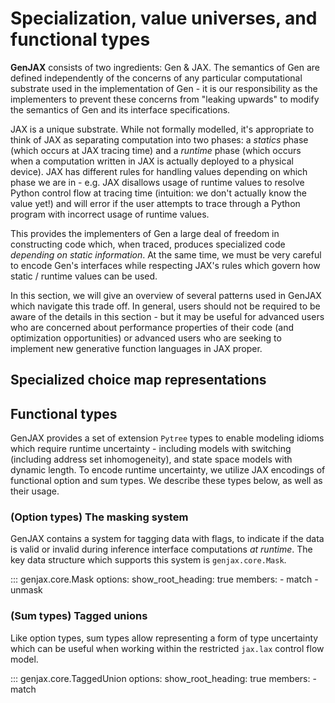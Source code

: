 # Specialization, value universes, and functional types

**GenJAX** consists of two ingredients: Gen & JAX. The semantics of Gen are defined independently of the concerns of any particular computational substrate used in the implementation of Gen - it is our responsibility as the implementers to prevent these concerns from "leaking upwards" to modify the semantics of Gen and its interface specifications.

JAX is a unique substrate. While not formally modelled, it's appropriate to think of JAX as separating computation into two phases: a _statics_ phase (which occurs at JAX tracing time) and a _runtime_ phase (which occurs when a computation written in JAX is actually deployed to a physical device). JAX has different rules for handling values depending on which phase we are in - e.g. JAX disallows usage of runtime values to resolve Python control flow at tracing time (intuition: we don't actually know the value yet!) and will error if the user attempts to trace through a Python program with incorrect usage of runtime values.

This provides the implementers of Gen a large deal of freedom in constructing code which, when traced, produces specialized code _depending on static information_. At the same time, we must be very careful to encode Gen's interfaces while respecting JAX's rules which govern how static / runtime values can be used.

In this section, we will give an overview of several patterns used in GenJAX which navigate this trade off. In general, users should not be required to be aware of the details in this section - but it may be useful for advanced users who are concerned about performance properties of their code (and optimization opportunities) or advanced users who are seeking to implement new generative function languages in JAX proper.

## Specialized choice map representations

## Functional types

GenJAX provides a set of extension `Pytree` types to enable modeling idioms which require runtime uncertainty - including models with switching (including address set inhomogeneity), and state space models with dynamic length. To encode runtime uncertainty, we utilize JAX encodings of functional option and sum types. We describe these types below, as well as their usage.

### (Option types) The masking system

GenJAX contains a system for tagging data with flags, to indicate if the data is valid or invalid during inference interface computations _at runtime_. The key data structure which supports this system is `genjax.core.Mask`.

::: genjax.core.Mask
    options:
        show_root_heading: true
        members:
          - match
          - unmask

### (Sum types) Tagged unions

Like option types, sum types allow representing a form of type uncertainty which can be useful when working within the restricted `jax.lax` control flow model.

::: genjax.core.TaggedUnion
    options:
        show_root_heading: true
        members:
          - match

